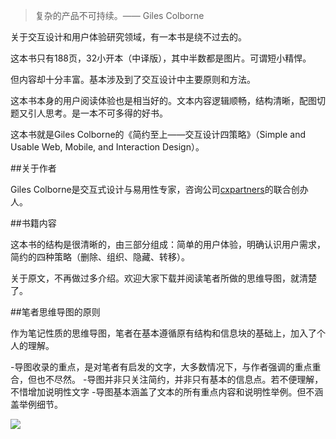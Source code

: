 >复杂的产品不可持续。—— Giles Colborne

关于交互设计和用户体验研究领域，有一本书是绕不过去的。

这本书只有188页，32小开本（中译版），其中半数都是图片。可谓短小精悍。

但内容却十分丰富。基本涉及到了交互设计中主要原则和方法。

这本书本身的用户阅读体验也是相当好的。文本内容逻辑顺畅，结构清晰，配图切题又引人思考。是一本不可多得的好书。

这本书就是Giles Colborne的《简约至上——交互设计四策略》（Simple and Usable Web, Mobile, and Interaction Design）。

##关于作者

Giles Colborne是交互式设计与易用性专家，咨询公司[cxpartners](https://www.cxpartners.co.uk/)的联合创办人。

##书籍内容

这本书的结构是很清晰的，由三部分组成：简单的用户体验，明确认识用户需求，简约的四种策略（删除、组织、隐藏、转移）。

关于原文，不再做过多介绍。欢迎大家下载并阅读笔者所做的思维导图，就清楚了。

##笔者思维导图的原则

作为笔记性质的思维导图，笔者在基本遵循原有结构和信息块的基础上，加入了个人的理解。

-导图收录的重点，是对笔者有启发的文字，大多数情况下，与作者强调的重点重合，但也不尽然。
-导图并非只关注简约，并非只有基本的信息点。若不便理解，不惜增加说明性文字
-导图基本涵盖了文本的所有重点内容和说明性举例。但不涵盖举例细节。

![](https://pan.baidu.com/s/1ah4mSJ5E0NPwul5KI5WVvg)
